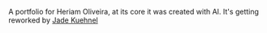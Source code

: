 A portfolio for Heriam Oliveira, at its core it was created with AI. It's getting reworked by [Jade Kuehnel](https://github.com/JKFUNKO)

